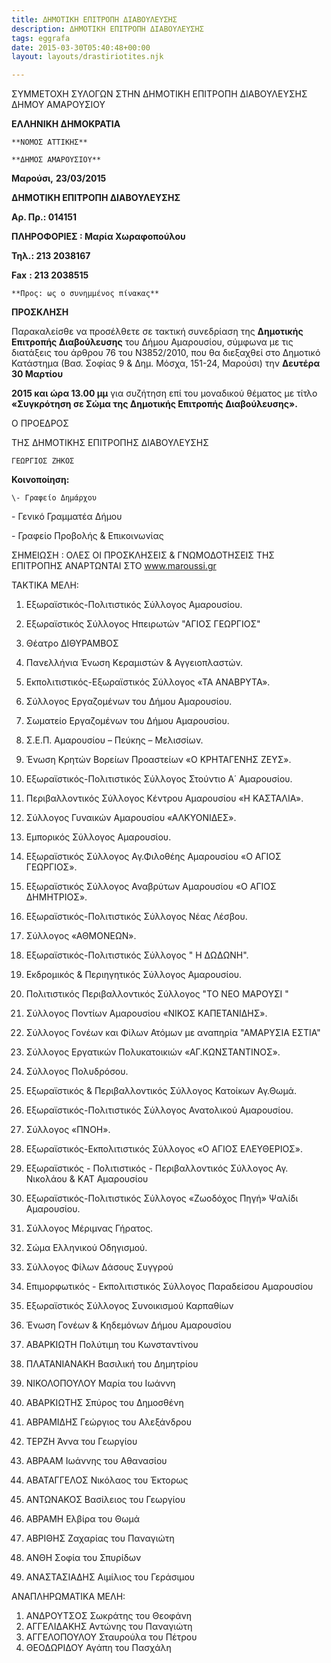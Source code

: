 ```yaml
---
title: ΔΗΜΟΤΙΚΗ ΕΠΙΤΡΟΠΗ ΔΙΑΒΟΥΛΕΥΣΗΣ
description: ΔΗΜΟΤΙΚΗ ΕΠΙΤΡΟΠΗ ΔΙΑΒΟΥΛΕΥΣΗΣ
tags: eggrafa
date: 2015-03-30T05:40:48+00:00
layout: layouts/drastiriotites.njk

---
```


ΣΥΜΜΕΤΟΧΗ ΣΥΛΟΓΩΝ ΣΤΗΝ ΔΗΜΟΤΙΚΗ ΕΠΙΤΡΟΠΗ ΔΙΑΒΟΥΛΕΥΣΗΣ ΔΗΜΟΥ ΑΜΑΡΟΥΣΙΟΥ

<!-- excerpt -->

**ΕΛΛΗΝΙΚΗ ΔΗΜΟΚΡΑΤΙΑ**

    **ΝΟΜΟΣ ΑΤΤΙΚΗΣ**

    **ΔΗΜΟΣ ΑΜΑΡΟΥΣΙΟΥ**

**Μαρούσι,** **23/03/2015**

**ΔΗΜΟΤΙΚΗ ΕΠΙΤΡΟΠΗ ΔΙΑΒΟΥΛΕΥΣΗΣ**

**Αρ. Πρ.: 014151**

**ΠΛΗΡΟΦΟΡΙΕΣ : Μαρία Χωραφοπούλου**

**Τηλ.: 213 2038167**

**Fax** **: 213 2038515**

    **Προς: ως ο συνημμένος πίνακας**

**ΠΡΟΣΚΛΗΣΗ**

Παρακαλείσθε να προσέλθετε σε τακτική συνεδρίαση της **Δημοτικής Επιτροπής Διαβούλευσης** του Δήμου Αμαρουσίου, σύμφωνα με τις διατάξεις του άρθρου 76 του Ν3852/2010, που θα διεξαχθεί στο Δημοτικό Κατάστημα (Βασ. Σοφίας 9 &amp; Δημ. Μόσχα, 151-24, Μαρούσι) την **Δευτέρα 30 Μαρτίου**

**2015 και ώρα 13.00 μμ** για συζήτηση επί του μοναδικού θέματος με τίτλο **«Συγκρότηση σε Σώμα της Δημοτικής Επιτροπής Διαβούλευσης».**

Ο ΠΡΟΕΔΡΟΣ

ΤΗΣ ΔΗΜΟΤΙΚΗΣ ΕΠΙΤΡΟΠΗΣ ΔΙΑΒΟΥΛΕΥΣΗΣ

    ΓΕΩΡΓΙΟΣ ΖΗΚΟΣ

**Κοινοποίηση:**

    \- Γραφείο Δημάρχου

\- Γενικό Γραμματέα Δήμου

\- Γραφείο Προβολής &amp; Επικοινωνίας

ΣΗΜΕΙΩΣΗ : ΟΛΕΣ ΟΙ ΠΡΟΣΚΛΗΣΕΙΣ &amp; ΓΝΩΜΟΔΟΤΗΣΕΙΣ ΤΗΣ ΕΠΙΤΡΟΠΗΣ ΑΝΑΡΤΩΝΤΑΙ ΣΤΟ www.maroussi.gr

ΤΑΚΤΙΚΑ ΜΕΛΗ:

1. Εξωραϊστικός-Πολιτιστικός Σύλλογος Αμαρουσίου.
2. Εξωραϊστικός Σύλλογος Ηπειρωτών "ΑΓΙΟΣ ΓΕΩΡΓΙΟΣ"
3. Θέατρο ΔΙΘΥΡΑΜΒΟΣ
4. Πανελλήνια Ένωση Κεραμιστών &amp; Αγγειοπλαστών.
5. Εκπολιτιστικός-Εξωραϊστικός Σύλλογος «ΤΑ ΑΝΑΒΡΥΤΑ».
6. Σύλλογος Εργαζομένων του Δήμου Αμαρουσίου.
7. Σωματείο Εργαζομένων του Δήμου Αμαρουσίου.
8. Σ.Ε.Π. Αμαρουσίου – Πεύκης – Μελισσίων.
9. Ένωση Κρητών Βορείων Προαστείων «Ο ΚΡΗΤΑΓΕΝΗΣ ΖΕΥΣ».
10. Εξωραϊστικός-Πολιτιστικός Σύλλογος Στούντιο Α΄ Αμαρουσίου.
11. Περιβαλλοντικός Σύλλογος Κέντρου Αμαρουσίου «Η ΚΑΣΤΑΛΙΑ».
12. Σύλλογος Γυναικών Αμαρουσίου «ΑΛΚΥΟΝΙΔΕΣ».
13. Εμπορικός Σύλλογος Αμαρουσίου.
14. Εξωραϊστικός Σύλλογος Αγ.Φιλοθέης Αμαρουσίου «Ο ΑΓΙΟΣ ΓΕΩΡΓΙΟΣ».
15. Εξωραϊστικός Σύλλογος Αναβρύτων Αμαρουσίου «Ο ΑΓΙΟΣ ΔΗΜΗΤΡΙΟΣ».
16. Εξωραϊστικός-Πολιτιστικός Σύλλογος Νέας Λέσβου.
17. Σύλλογος «ΑΘΜΟΝΕΩΝ».
18. Εξωραϊστικός-Πολιτιστικός Σύλλογος " Η ΔΩΔΩΝΗ".
19. Εκδρομικός &amp; Περιηγητικός Σύλλογος Αμαρουσίου.
20. Πολιτιστικός Περιβαλλοντικός Σύλλογος "ΤΟ ΝΕΟ ΜΑΡΟΥΣΙ "
21. Σύλλογος Ποντίων Αμαρουσίου «ΝΙΚΟΣ ΚΑΠΕΤΑΝΙΔΗΣ».
22. Σύλλογος Γονέων και Φίλων Ατόμων με αναπηρία "ΑΜΑΡΥΣΙΑ ΕΣΤΙΑ"
23. Σύλλογος Εργατικών Πολυκατοικιών «ΑΓ.ΚΩΝΣΤΑΝΤΙΝΟΣ».
24. Σύλλογος Πολυδρόσου.
25. Εξωραϊστικός &amp; Περιβαλλοντικός Σύλλογος Κατοίκων Αγ.Θωμά.
26. Εξωραϊστικός-Πολιτιστικός Σύλλογος Ανατολικού Αμαρουσίου.
27. Σύλλογος «ΠΝΟΗ».
28. Εξωραϊστικός-Εκπολιτιστικός Σύλλογος «Ο ΑΓΙΟΣ ΕΛΕΥΘΕΡΙΟΣ».
29. Εξωραϊστικός - Πολιτιστικός - Περιβαλλοντικός Σύλλογος Αγ. Νικολάου &amp; ΚΑΤ Αμαρουσίου
30. Εξωραϊστικός-Πολιτιστικός Σύλλογος «Ζωοδόχος Πηγή» Ψαλίδι Αμαρουσίου.
31. Σύλλογος Μέριμνας Γήρατος.
32. Σώμα Ελληνικού Οδηγισμού.
33. Σύλλογος Φίλων Δάσους Συγγρού
34. Επιμορφωτικός - Εκπολιτιστικός Σύλλογος Παραδείσου Αμαρουσίου
35. Εξωραϊστικός Σύλλογος Συνοικισμού Καρπαθίων
36. Ένωση Γονέων &amp; Κηδεμόνων Δήμου Αμαρουσίου

37. ΑΒΑΡΚΙΩΤΗ Πολύτιμη του Κωνσταντίνου
38. ΠΛΑΤΑΝΙΑΝΑΚΗ Βασιλική του Δημητρίου
39. ΝΙΚΟΛΟΠΟΥΛΟΥ Μαρία του Ιωάννη

40. ΑΒΑΡΚΙΩΤΗΣ Σπύρος του Δημοσθένη

41. ΑΒΡΑΜΙΔΗΣ Γεώργιος του Αλεξάνδρου
42. ΤΕΡΖΗ Άννα του Γεωργίου
43. ΑΒΡΑΑΜ Ιωάννης του Αθανασίου
44. ΑΒΑΤΑΓΓΕΛΟΣ Νικόλαος του Έκτορως
45. ΑΝΤΩΝΑΚΟΣ Βασίλειος του Γεωργίου
46. ΑΒΡΑΜΗ Ελβίρα του Θωμά
47. ΑΒΡΙΘΗΣ Ζαχαρίας του Παναγιώτη
48. ΑΝΘΗ Σοφία του Σπυρίδων
49. ΑΝΑΣΤΑΣΙΑΔΗΣ Αιμίλιος του Γεράσιμου

ΑΝΑΠΛΗΡΩΜΑΤΙΚΑ ΜΕΛΗ:

1. ΑΝΔΡΟΥΤΣΟΣ Σωκράτης του Θεοφάνη
2. ΑΓΓΕΛΙΔΑΚΗΣ Αντώνης του Παναγιώτη
3. ΑΓΓΕΛΟΠΟΥΛΟΥ Σταυρούλα του Πέτρου
4. ΘΕΟΔΩΡΙΔΟΥ Αγάπη του Πασχάλη
